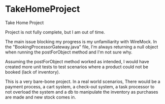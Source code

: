 # TakeHomeProject

Take Home Project

Project is not fully complete, but I am out of time.

The main issue blocking my progress is my unfamiliarity with WireMock. In the "BookingProcessorGateway.java" file, I'm always returning a null object when running the postForObject method and I'm not sure why.

Assuming the postForObject method worked as intended, I would have created more unit tests to test scenarios where a product could not be booked (lack of inventory).

This is a very bare-bone project. In a real world scenarios, There would be a payment process, a cart system, a check-out system, a task processor to not overload the system and a db to manipulate the inventory as purchases are made and new stock comes in.
